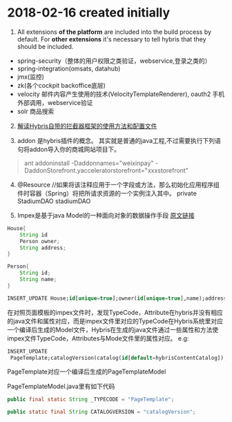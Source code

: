 # 2018-02-16 created initially

1. All extensions **of the platform** are included into the build process by default. For **other extensions** it's necessary to tell hybris that they should be included.

* spring-security（整体的用户权限之类验证，webservice,登录之类的）
* spring-integration(omsats, datahub)
* jmx(监控)
* zk(各个cockpit backoffice底层)
* velocity 邮件内容产生使用的技术(VelocityTemplateRenderer), oauth2 手机 外部调用，webservice验证
* solr 商品搜索

2. [解读Hybris自带的拦截器框架的使用方法和配置文件](http://www.ku2n.com/ku2n/index.php?c=read&id=1364&page=2)

3. addon 是hybris插件的概念。 其实就是普通的java工程,不过需要执行下列语句将addon导入你的商城网站项目下。
> ant addoninstall -Daddonnames="weixinpay" -DaddonStorefront.yacceleratorstorefront="xxxstorefront"

4. @Resource   //如果将该注释应用于一个字段或方法，那么初始化应用程序组件时容器（Spring）将把所请求资源的一个实例注入其中。
private StadiumDAO stadiumDAO

5. Impex是基于java Model的一种面向对象的数据操作手段
[原文链接](http://blog.csdn.net/tanrunfang/article/details/50518415)
```java
House{
    String id
    Person owner;
    String address;
}

Person{
    String id;
    String name;
}
```

```sql
INSERT_UPDATE House;id[unique=true];owner(id[unique=true],name);address
```

在对照页面模板的impex文件时，发现TypeCode，Attribute在hybris并没有相应的java文件和属性对应，而是impex文件里对应的TypeCode在Hybris系统里对应一个编译后生成的Model文件，Hybris在生成的java文件通过一些属性和方法使impex文件TypeCode，Attributes与Mode文件里的属性对应。
e.g:
```sql
INSERT_UPDATE
 PageTemplate;catalogVersion(catalog(id[default=hybrisContentCatalog]),version[default=Online])[unique=true];uid[unique=true];name;frontendTemplateName;restrictedPageTypes(code);active[default=true]
```

PageTemplate对应一个编译后生成的PageTemplateModel

PageTemplateModel.java里有如下代码

```java
public final static String _TYPECODE = "PageTemplate";

public static final String CATALOGVERSION = "catalogVersion";
```

